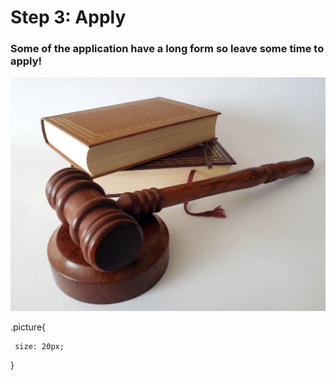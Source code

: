 # Step 3: Apply 

### Some of the application have a long form so leave some time to apply! 



<img src="Screen Shot 2020-11-20 at 7.20.00 PM.png"
     alt="picture">
     
.picture{

     size: 20px;
}

